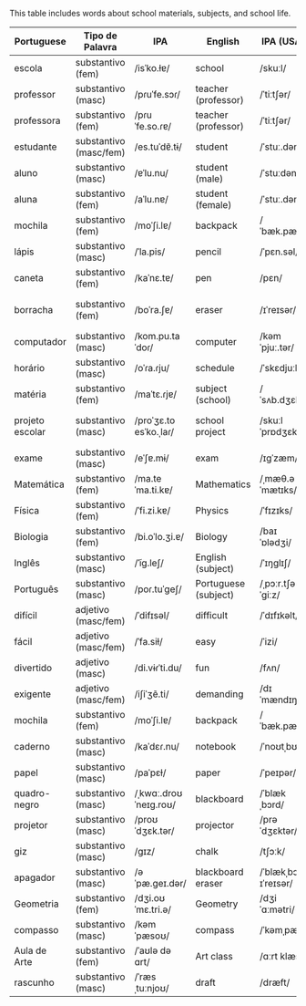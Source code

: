 This table includes words about school materials, subjects, and school life.

| Portuguese  | Tipo de Palavra    | IPA     | English              | IPA (USA)      | Spanish       | Spanish IPA | No. |
|-------|----------|------------------|----------------------|---------------|---------------|--------------------|-----|
| escola       | substantivo (fem)  | /isˈko.ɫɐ/      | school    | /skuːl/       | escuela       | /esˈkwela/  |2143|
| professor    | substantivo (masc) | /pɾuˈfe.sɔɾ/     | teacher (professor) | /ˈtiːtʃər/    | maestro | /maˈestɾo/ |2146|
| professora | substantivo (fem) | /pɾuˈfe.so.ɾɐ/ | teacher (professor) | /ˈtiːtʃər/ | maestra | /maˈestɾa/ |2146|
| estudante | substantivo (masc/fem) | /es.tuˈdɐ̃.tɨ/ | student | /ˈstuː.dənt/ | estudiante | /es.tuˈdjan.te/ |2144|
| aluno | substantivo (masc) | /ɐˈlu.nu/| student (male) | /ˈstuːdənt/   | alumno   | /alˈumno/   |2145|
| aluna | substantivo (fem) | /aˈlu.nɐ/ | student (female) | /ˈstuː.dənt/ | alumna | /aˈlumna/ |2145|
| mochila          | substantivo (fem)  | /moˈʃi.lɐ/      | backpack           | /ˈbæk.pæk/ | mochila          | /moˈtʃila/ |     |
| lápis | substantivo (masc) | /ˈla.pis/        | pencil     | /ˈpɛn.səl/ | lápiz            | /ˈla.piθ/    |2161|
| caneta   | substantivo (fem)  | /kaˈnɛ.tɐ/      | pen | /pɛn/      | bolígrafo        | /boˈliɣɾa.fo/     |2162|
| borracha         | substantivo (fem)  | /boˈra.ʃɐ/      | eraser             | /ɪˈreɪsər/  | goma de borrar   | /ˈɡoma ðe boˈraɾ/ | |
| computador | substantivo (masc) | /kom.pu.taˈdoɾ/| computer  | /kəmˈpjuː.tər/| computadora | /kompuˈtaðoɾa/ |2163|
| horário          | substantivo (masc) | /oˈɾa.ɾju/       | schedule            | /ˈskɛdjuːl/| horario          | /oˈɾaɾjo/ |     |
| matéria          | substantivo (fem)  | /maˈtɛ.ɾjɐ/      | subject (school)   | /ˈsʌb.dʒɛkt/| materia           | /maˈteɾja/ |     |
| projeto escolar  | substantivo (masc) | /proˈʒɛ.to esˈko.ˌlaɾ/| school project | /skuːl ˈprɒdʒɛkt/| proyecto escolar  | /proˈʝekto eskoˈlaɾ/ | |
| exame  | substantivo (masc) | /eˈʃɐ.mɨ/        | exam               | /ɪɡˈzæm/   | examen           | /exaˈmen/ |     |
| Matemática       | substantivo (fem)  | /ma.teˈma.ti.kɐ/ | Mathematics        | /ˌmæθ.əˈmætɪks/| Matemáticas      | /mateˈmatikas/ | |
| Física           | substantivo (fem)  | /ˈfi.zi.kɐ/      | Physics            | /ˈfɪzɪks/   | Física           | /ˈfisika/ |     |
| Biologia         | substantivo (fem)  | /bi.oˈlo.ʒi.ɐ/  | Biology            | /baɪˈɒlədʒi/| Biología         | /bjoˈloxi.a/ |  |
| Inglês           | substantivo (masc) | /ˈĩɡ.leʃ/        | English (subject)  | /ˈɪŋɡlɪʃ/  |  Inglés           | /iŋˈɡles/ |     |
| Português        | substantivo (masc) | /poɾ.tuˈɡeʃ/     | Portuguese (subject)| /ˌpɔːr.tʃəˈɡiːz/| Portugués     | /poɾtuˈɣes/ |     |
| difícil          | adjetivo (masc/fem)| /ˈdifɪsəl/       | difficult          | /ˈdɪfɪkəlt/| difícil          | /ˈdifisil/ |     |
| fácil            | adjetivo (masc/fem)| /ˈfa.siɫ/        | easy               | /ˈizi/     | fácil            | /ˈfasiɫ/ |     |
| divertido        | adjetivo (masc)    | /di.vɨɾˈti.du/   | fun                | /fʌn/      | divertido        | /diβerˈtiðo/ |   |
| exigente         | adjetivo (masc/fem)| /iʃiˈʒẽ.ti/     | demanding           | /dɪˈmændɪŋ/| exigente         | /e.xiˈxente/ | |
| mochila          | substantivo (fem)  | /moˈʃi.lɐ/      | backpack           | /ˈbæk.pæk/ | mochila          | /moˈtʃila/ |     |
| caderno          | substantivo (masc) | /kaˈdɛɾ.nu/      | notebook            | /ˈnoʊtˌbʊk/ | cuaderno        | /kwaˈðeɾno/ |  |
| papel  | substantivo (masc) | /paˈpɛɫ/  | paper    | /ˈpeɪpər/   | papel           | /paˈpel/           |2164|
| quadro-negro     | substantivo (masc) | /ˌkwɑː.droʊˈneɪɡ.roʊ/ | blackboard      | /ˈblækˌbɔrd/ | pizarra     | /piˈθara/ |  |
| projetor         | substantivo (masc) | /proʊˈdʒɛk.tər/ | projector           | /prəˈdʒɛktər/| proyector       | /pɾoʝekˈtoɾ/ | |
| giz              | substantivo (masc) | /ɡɪz/           | chalk               | /tʃɔːk/     | tiza            | /ˈtisa/     |  |
| apagador | substantivo (masc) | /əˈpæ.ɡeɪ.dər/  | blackboard eraser   | /ˈblækˌbɔrd ɪˈreɪsər/| borrador | /boˈraðoɾ/ | |
| Geometria | substantivo (fem)  | /dʒi.oʊˈmɛ.tri.ə/ | Geometry           | /dʒiˈɑːmətri/ | Geometría       | /xemoˈtɾi.a/ | |
| compasso  | substantivo (masc) | /kəmˈpæsoʊ/      | compass            | /ˈkəmˌpæs/  | compás           | /komˈpas/   | |
| Aula de Arte  | substantivo (fem)  | /ˈaʊlə də ɑrt/   | Art class          | /ɑːrt klæs/ | Clase de Arte   | /ˈklase ðe ˈaɾte/ | |
| rascunho | substantivo (masc) | /ˈræsˌtuːnjoʊ/  | draft              | /dræft/     | borrador         | /boˈɾaðoɾ/ |     |

